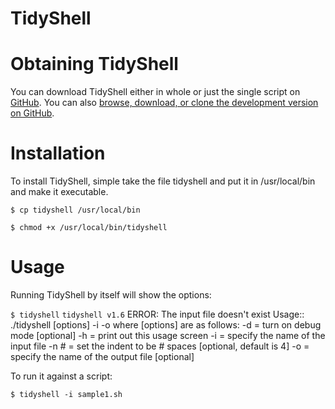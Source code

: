 # TidyShell


# Obtaining TidyShell

You can download TidyShell either in whole or just the single script
on [GitHub](https://github.com/gehll275/TidyShell/).
You can also [browse, download, or clone the development version on GitHub](https://github.com/gehll275/TidyShell/).


# Installation

To install TidyShell, simple take the file tidyshell and put it
in /usr/local/bin and make it executable.

`$ cp tidyshell /usr/local/bin`

`$ chmod +x /usr/local/bin/tidyshell`

# Usage

Running TidyShell by itself will show the options:

`$ tidyshell`
`tidyshell v1.6`
ERROR: The input file doesn't exist
Usage:: ./tidyshell [options] -i <inputfile> -o <outputfile>
where [options] are as follows:
  -d = turn on debug mode [optional]
  -h = print out this usage screen
  -i <inputfile> = specify the name of the input file
  -n # = set the indent to be # spaces [optional, default is 4]
  -o <outputfile> = specify the name of the output file [optional]
  
  
To run it against a script:

`$ tidyshell -i sample1.sh`

